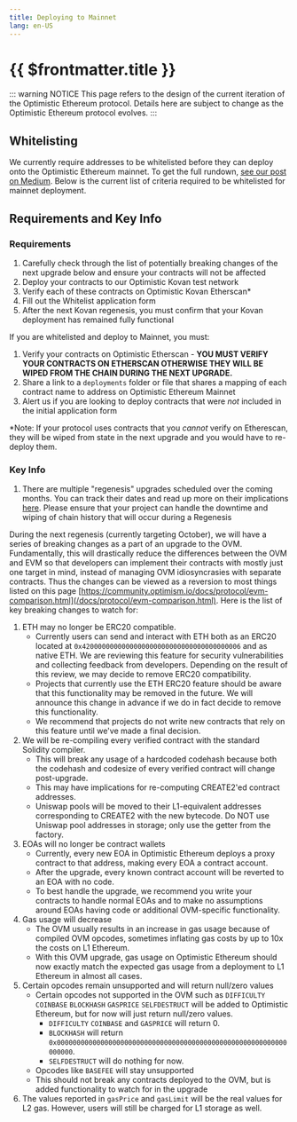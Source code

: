 ```yaml
---
title: Deploying to Mainnet
lang: en-US
---
```


# {{ $frontmatter.title }}

::: warning NOTICE
This page refers to the design of the current iteration of the Optimistic Ethereum protocol.
Details here are subject to change as the Optimistic Ethereum protocol evolves.
:::


## Whitelisting

We currently require addresses to be whitelisted before they can deploy onto the Optimistic Ethereum mainnet. To get the full rundown, 
[see our post on Medium](https://medium.com/ethereum-optimism/community-launch-7c9a2a9d3e84). Below is the current list of criteria required to be whitelisted for mainnet deployment.

## Requirements and Key Info

### Requirements

1. Carefully check through the list of potentially breaking changes of the next upgrade below and ensure your contracts will not be affected
2. Deploy your contracts to our Optimistic Kovan test network
3. Verify each of these contracts on Optimistic Kovan Etherscan*
4. Fill out the Whitelist application form
5. After the next Kovan regenesis, you must confirm that your Kovan deployment has remained fully functional

If you are whitelisted and deploy to Mainnet, you must:

1. Verify your contracts on Optimistic Etherscan - **YOU MUST VERIFY YOUR CONTRACTS ON ETHERSCAN OTHERWISE THEY WILL BE WIPED FROM THE CHAIN DURING THE NEXT UPGRADE.**
2. Share a link to a `deployments` folder or file that shares a mapping of each contract name to address on Optimistic Ethereum Mainnet
3. Alert us if you are looking to deploy contracts that were *not* included in the initial application form

*Note: If your protocol uses contracts that you *cannot* verify on Etherescan, they will be wiped from state in the next upgrade and you would have to re-deploy them.

### Key Info

1. There are multiple  "regenesis" upgrades scheduled over the coming months. You can 
   track their dates and read up more on their implications [here](/docs/developers/l2/future.html). Please ensure that your project can handle the downtime and wiping of chain history that will occur during a Regenesis

During the next regenesis (currently targeting October), we will have a series of breaking changes as a part of an upgrade to the OVM. Fundamentally, this will drastically reduce the differences between the OVM and EVM so that developers can implement their contracts with mostly just one target in mind, instead of managing OVM idiosyncrasies with separate contracts. Thus the changes can be viewed as a reversion to most things listed on this page [https://community.optimism.io/docs/protocol/evm-comparison.html](/docs/protocol/evm-comparison.html). Here is the list of key breaking changes to watch for:

1. ETH may no longer be ERC20 compatible.
    - Currently users can send and interact with ETH both as an ERC20 located at `0x4200000000000000000000000000000000000006` and as native ETH. We are reviewing this feature for security vulnerabilities and collecting feedback from developers. Depending on the result of this review, we may decide to remove ERC20 compatibility.
    - Projects that currently use the ETH ERC20 feature should be aware that this functionality may be removed in the future. We will announce this change in advance if we do in fact decide to remove this functionality.
    - We recommend that projects do not write new contracts that rely on this feature until we've 
      made a final decision.
2. We will be re-compiling every verified contract with the standard Solidity compiler.
    - This will break any usage of a hardcoded codehash because both the codehash and codesize of every verified contract will change post-upgrade.
    - This may have implications for re-computing CREATE2'ed contract addresses.
    - Uniswap pools will be moved to their L1-equivalent addresses corresponding to CREATE2 with the new bytecode.  Do NOT use Uniswap pool addresses in storage; only use the getter from the factory.
3. EOAs will no longer be contract wallets
    - Currently, every new EOA in Optimistic Ethereum deploys a proxy contract to that address, making every EOA a contract account.
    - After the upgrade, every known contract account will be reverted to an EOA with no code.
    - To best handle the upgrade, we recommend you write your contracts to handle normal EOAs and to make no assumptions around EOAs having code or additional OVM-specific functionality.
4. Gas usage will decrease
    - The OVM usually results in an increase in gas usage because of compiled OVM opcodes, sometimes inflating gas costs by up to 10x the costs on L1 Ethereum.
    - With this OVM upgrade, gas usage on Optimistic Ethereum should now exactly match the expected gas usage from a deployment to L1 Ethereum in almost all cases.
5. Certain opcodes remain unsupported and will return null/zero values
    - Certain opcodes not supported in the OVM such as `DIFFICULTY` `COINBASE` `BLOCKHASH` `GASPRICE` `SELFDESTRUCT` will be added to Optimistic Ethereum, but for now will just return null/zero values.
        - `DIFFICULTY` `COINBASE` and `GASPRICE` will return 0.
        - `BLOCKHASH` will return `0x0000000000000000000000000000000000000000000000000000000000000000`.
        - `SELFDESTRUCT` will do nothing for now.
    - Opcodes like `BASEFEE` will stay unsupported
    - This should not break any contracts deployed to the OVM, but is added functionality to watch for in the upgrade
6. The values reported in `gasPrice` and `gasLimit` will be the real values for L2 gas. However,
    users will still be charged for L1 storage as well.